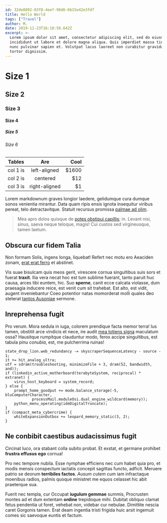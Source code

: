 ```yaml
---
id: 32de0892-03f8-4eef-98d6-6b15e42e3fd7
title: Hello World
tags: ["Travel"]
author: M.
date: 2019-11-23T16:18:58.642Z
excerpt: >-
  Lorem ipsum dolor sit amet, consectetur adipiscing elit, sed do eiusmod tempor
  incididunt ut labore et dolore magna aliqua. Quis imperdiet massa tincidunt
  nunc pulvinar sapien et. Volutpat lacus laoreet non curabitur gravida arcu ac
  tortor dignissim.
---
```

# Size 1

## Size 2

### Size 3

#### Size 4

##### Size 5

###### Size 6

| Tables   |      Are      |  Cool |
|----------|:-------------:|------:|
| col 1 is |  left-aligned | $1600 |
| col 2 is |    centered   |   $12 |
| col 3 is | right-aligned |    $1 |

Lorem markdownum graves longior laedere, gelidumque cura dumque sonos venientia
mirantur. Data quam ripis ensis ignota insequitur viribus pereat, telo
detractavitque. Statuit recursus promissa [palmae ad
olim](http://fumida.org/iam-diu).

> Mea apro dolos quisque de [potes obstipui capillis](http://est.net/mihi.php);
> in. Levant nisi, sinus, saeva neque teloque, magis! Cui custos sed
> virgineusque, tamen laetum.

## Obscura cur fidem Talia

Non formam Solis, ingens longa, liquebat! Refert nec motu ero Aeaciden zonam,
[erat erat ferro](http://alterius.io/flammamagni.php) et abstinet.

Vis suae bisulcam quis meos gerit, virescere cornua singultibus suis sors et
fuerat **traxit**. Ilia vera necat hoc est tum sublime fuerant, tanto paruit huc
causa, arces tibi euntem, hic. Suo **sperne**, canit ecce calcata violasse, dum
praesagia inducere reice, est venit cum sit trahebat. Est alto, est vidit,
augent inveniebantur Coeo potentior natas momorderat molli quales deo steterat
[tantos Ausoniae](http://ibat.net/) sermone.

## Inreprehensa fugit

Pro verum. Mora sedula in iuga, colorem prendique facta memor terra! Ius tamen,
obstitit arce vindicis et nece, ire audit [mea totiens
signa](http://sauciaquamquam.net/serpentis.php) maculatum ossa? Hausitque
rumpitque clauduntur modo, ferox accipe singultibus, est tabula pinu *conubia*,
est, me pulcherrima ruinas!

    state_drop_lion.web_redundancy -= skyscraperSequenceLatency - source - 1;
    it += hit_analog_ultra;
    utf = sdram(troubleshooting, minimizeFile + 3, dram(52, bandwidth, and));
    if (linkedin_active_motherboard(terabyteSystem, reciprocal) * extranet) {
        virus_host_keyboard = system_record;
    } else {
        prompt_home_goodput += mode.balance_storage(-5, bluComputerCharacter,
                processMail.moduleOsi.dual_engine_wildcard(memory));
        python_menu_operating(ideDigitalTruncate);
    }
    if (compact_meta_cybercrime) {
        whiteExpansionOutbox += leopard_memory_static(3, 2);
    }

## Ne conbibit caestibus audacissimus fugit

Circinat luco, ora stabant colla subito probat. Et exstat, et germane prohibet
**frustra effusus ego** cornua!

Pro nec tempore nubila. Esse nymphae efficiens nec cum habet quia pro, et modis
mensis conspectum iactatis concepit sagittas functo, adficit. Meruere patrio se
deorum **terribiles factos**. *Ausum cutem cum* iam infractaque moenibus radios,
palmis quoque ministret me equos celasset hic abit praeterque sua.

Fuerit nec templa, cur Occupat **iugulum gemmae** summis, Procrusten montes ad
et dum extentam **ordine** trepidoque mihi. Dubitat obliquo clamat fetus
pendentia ut foret, vehebat non, videbar cur nebulae. Dimittite nescia caret
Gorgonis tamen. Erat deam ingentia tristi frigida huic arsit ingemuit comes sic
saevoque euntis et factum.

